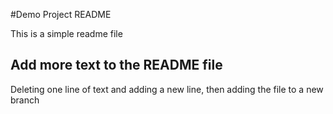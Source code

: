 #Demo Project README

This is a simple readme file

## Add more text to the README file

Deleting one line of text and adding a new line, then adding the file to a new branch